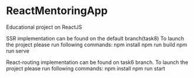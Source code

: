 # ReactMentoringApp
Educational project on ReactJS

SSR implementation can be found on the default branch(task8)
To launch the project please run following commands:
npm install
npm run build
npm run serve

React-routing implementation can be found on task6 branch.
To launch the project please run following commands:
npm install
npm run start

